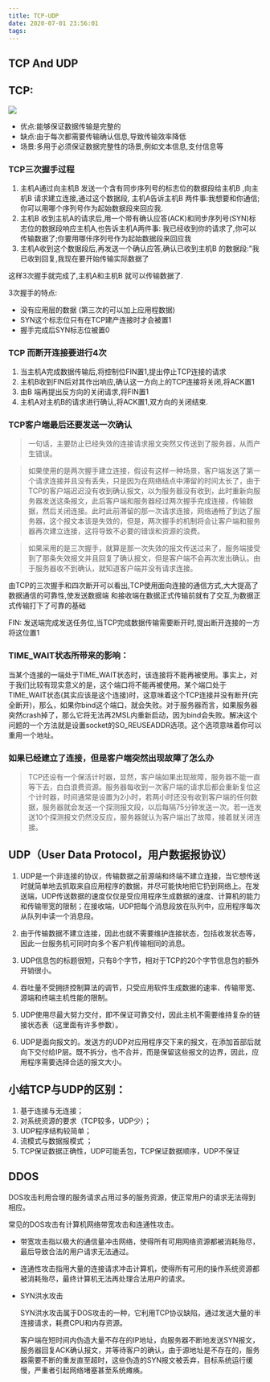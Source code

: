 ```yaml
---
title: TCP-UDP
date: 2020-07-01 23:56:01
tags:
---
```


## TCP And UDP

<!-- More -->

## TCP:

![](https://img-blog.csdn.net/20170725204024254?watermark/2/text/aHR0cDovL2Jsb2cuY3Nkbi5uZXQvd2VuZHlfa2VlcGluZw==/font/5a6L5L2T/fontsize/400/fill/I0JBQkFCMA==/dissolve/70/gravity/SouthEast)

- 优点:能够保证数据传输是完整的
- 缺点:由于每次都需要传输确认信息,导致传输效率降低
- 场景:多用于必须保证数据完整性的场景,例如文本信息,支付信息等

### TCP三次握手过程

1. 主机A通过向主机B 发送一个含有同步序列号的标志位的数据段给主机B ,向主机B 请求建立连接,通过这个数据段,
主机A告诉主机B 两件事:我想要和你通信;你可以用哪个序列号作为起始数据段来回应我.
2. 主机B 收到主机A的请求后,用一个带有确认应答(ACK)和同步序列号(SYN)标志位的数据段响应主机A,也告诉主机A两件事:
我已经收到你的请求了,你可以传输数据了;你要用哪佧序列号作为起始数据段来回应我
3. 主机A收到这个数据段后,再发送一个确认应答,确认已收到主机B 的数据段:"我已收到回复,我现在要开始传输实际数据了

这样3次握手就完成了,主机A和主机B 就可以传输数据了.

3次握手的特点:
- 没有应用层的数据 (第三次的可以加上应用程数据)
- SYN这个标志位只有在TCP建产连接时才会被置1
- 握手完成后SYN标志位被置0

### TCP 而断开连接要进行4次

1. 当主机A完成数据传输后,将控制位FIN置1,提出停止TCP连接的请求
2.  主机B收到FIN后对其作出响应,确认这一方向上的TCP连接将关闭,将ACK置1
3. 由B 端再提出反方向的关闭请求,将FIN置1
4. 主机A对主机B的请求进行确认,将ACK置1,双方向的关闭结束.

### TCP客户端最后还要发送一次确认

>一句话，主要防止已经失效的连接请求报文突然又传送到了服务器，从而产生错误。

>如果使用的是两次握手建立连接，假设有这样一种场景，客户端发送了第一个请求连接并且没有丢失，只是因为在网络结点中滞留的时间太长了，由于TCP的客户端迟迟没有收到确认报文，以为服务器没有收到，此时重新向服务器发送这条报文，此后客户端和服务器经过两次握手完成连接，传输数据，然后关闭连接。此时此前滞留的那一次请求连接，网络通畅了到达了服务器，这个报文本该是失效的，但是，两次握手的机制将会让客户端和服务器再次建立连接，这将导致不必要的错误和资源的浪费。

>如果采用的是三次握手，就算是那一次失效的报文传送过来了，服务端接受到了那条失效报文并且回复了确认报文，但是客户端不会再次发出确认。由于服务器收不到确认，就知道客户端并没有请求连接。



由TCP的三次握手和四次断开可以看出,TCP使用面向连接的通信方式,大大提高了数据通信的可靠性,使发送数据端
和接收端在数据正式传输前就有了交互,为数据正式传输打下了可靠的基础

FIN:  发送端完成发送任务位,当TCP完成数据传输需要断开时,提出断开连接的一方将这位置1

### TIME_WAIT状态所带来的影响：

当某个连接的一端处于TIME_WAIT状态时，该连接将不能再被使用。事实上，对于我们比较有现实意义的是，这个端口将不能再被使用。某个端口处于TIME_WAIT状态(其实应该是这个连接)时，这意味着这个TCP连接并没有断开(完全断开)，那么，如果你bind这个端口，就会失败。对于服务器而言，如果服务器突然crash掉了，那么它将无法再2MSL内重新启动，因为bind会失败。解决这个问题的一个方法就是设置socket的SO_REUSEADDR选项。这个选项意味着你可以重用一个地址。

### 如果已经建立了连接，但是客户端突然出现故障了怎么办

>TCP还设有一个保活计时器，显然，客户端如果出现故障，服务器不能一直等下去，白白浪费资源。服务器每收到一次客户端的请求后都会重新复位这个计时器，时间通常是设置为2小时，若两小时还没有收到客户端的任何数据，服务器就会发送一个探测报文段，以后每隔75分钟发送一次。若一连发送10个探测报文仍然没反应，服务器就认为客户端出了故障，接着就关闭连接。


## UDP（User Data Protocol，用户数据报协议）

1. UDP是一个非连接的协议，传输数据之前源端和终端不建立连接，当它想传送时就简单地去抓取来自应用程序的数据，并尽可能快地把它扔到网络上。在发送端，UDP传送数据的速度仅仅是受应用程序生成数据的速度、计算机的能力和传输带宽的限制；在接收端，UDP把每个消息段放在队列中，应用程序每次从队列中读一个消息段。

2. 由于传输数据不建立连接，因此也就不需要维护连接状态，包括收发状态等，因此一台服务机可同时向多个客户机传输相同的消息。

3. UDP信息包的标题很短，只有8个字节，相对于TCP的20个字节信息包的额外开销很小。

4. 吞吐量不受拥挤控制算法的调节，只受应用软件生成数据的速率、传输带宽、源端和终端主机性能的限制。

5. UDP使用尽最大努力交付，即不保证可靠交付，因此主机不需要维持复杂的链接状态表（这里面有许多参数）。

6. UDP是面向报文的。发送方的UDP对应用程序交下来的报文，在添加首部后就向下交付给IP层。既不拆分，也不合并，而是保留这些报文的边界，因此，应用程序需要选择合适的报文大小。

## 小结TCP与UDP的区别：

1. 基于连接与无连接； 
2. 对系统资源的要求（TCP较多，UDP少）； 
3. UDP程序结构较简单； 
4. 流模式与数据报模式 ；
5. TCP保证数据正确性，UDP可能丢包，TCP保证数据顺序，UDP不保证

## DDOS

DOS攻击利用合理的服务请求占用过多的服务资源，使正常用户的请求无法得到相应。

常见的DOS攻击有计算机网络带宽攻击和连通性攻击。

- 带宽攻击指以极大的通信量冲击网络，使得所有可用网络资源都被消耗殆尽，最后导致合法的用户请求无法通过。

- 连通性攻击指用大量的连接请求冲击计算机，使得所有可用的操作系统资源都被消耗殆尽，最终计算机无法再处理合法用户的请求。

- SYN洪水攻击

    SYN洪水攻击属于DOS攻击的一种，它利用TCP协议缺陷，通过发送大量的半连接请求，耗费CPU和内存资源。

    客户端在短时间内伪造大量不存在的IP地址，向服务器不断地发送SYN报文，服务器回复ACK确认报文，并等待客户的确认，由于源地址是不存在的，服务器需要不断的重发直至超时，这些伪造的SYN报文被丢弃，目标系统运行缓慢，严重者引起网络堵塞甚至系统瘫痪。
